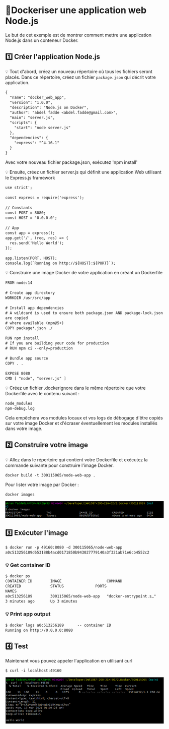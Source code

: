 # 📌Dockeriser une application web Node.js

Le but de cet exemple est de montrer comment mettre une application Node.js dans un conteneur Docker. 

## :one: Créer l'application Node.js
💡 Tout d'abord, créez un nouveau répertoire où tous les fichiers seront placés. Dans ce répertoire, créez un fichier `package.json` qui décrit votre application.

```
{
  "name": "docker_web_app",
  "version": "1.0.0",
  "description": "Node.js on Docker",
  "author": "abdel fadde <abdel.fadde@gmail.com>",
  "main": "server.js",
  "scripts": {
    "start": "node server.js"
  },
  "dependencies": {
    "express": "^4.16.1"
  }
}

```

Avec votre nouveau fichier package.json, exécutez 'npm install'

💡 Ensuite, créez un fichier server.js qui définit une application Web utilisant le Express.js framework


```
use strict';

const express = require('express');

// Constants
const PORT = 8080;
const HOST = '0.0.0.0';

// App
const app = express();
app.get('/', (req, res) => {
  res.send('Hello World');
});

app.listen(PORT, HOST);
console.log(`Running on http://${HOST}:${PORT}`);

```

💡 Construire une image Docker de votre application en créant un Dockerfile


```
FROM node:14

# Create app directory
WORKDIR /usr/src/app

# Install app dependencies
# A wildcard is used to ensure both package.json AND package-lock.json are copied
# where available (npm@5+)
COPY package*.json ./

RUN npm install
# If you are building your code for production
# RUN npm ci --only=production

# Bundle app source
COPY . .

EXPOSE 8080
CMD [ "node", "server.js" ]

```
💡 Créez un fichier .dockerignore dans le même répertoire que votre Dockerfile avec le contenu suivant :

```
node_modules
npm-debug.log
```
Cela empêchera vos modules locaux et vos logs de débogage d'être copiés sur votre image Docker et d'écraser éventuellement les modules installés dans votre image.

## :two: Construire votre image
💡 Allez dans le répertoire qui contient votre Dockerfile et exécutez la commande suivante pour construire l'image Docker.

```
docker build -t 300115065/node-web-app .
```

Pour lister votre image par Docker :

```
docker images
```
![image](nodeapp.png)

## :three: Exécuter l'image

```
$ docker run -p 49160:8080 -d 300115065/node-web-app
a0c513256189d653188b4acd0171850b943027779140a3f321ab71e6cb4552c2
```

### 💡 Get container ID

```
$ docker ps
CONTAINER ID        IMAGE                    COMMAND                  CREATED             STATUS              PORTS                     NAMES
a0c513256189        300115065/node-web-app   "docker-entrypoint.s…"   3 minutes ago       Up 3 minutes 
```
### 💡 Print app output
```
$ docker logs a0c513256189      -- container ID
Running on http://0.0.0.0:8080
```

## :four: Test
Maintenant vous pouvez appeler l'application en utilisant curl
```
$ curl -i localhost:49160
```
![image](Test.png)


